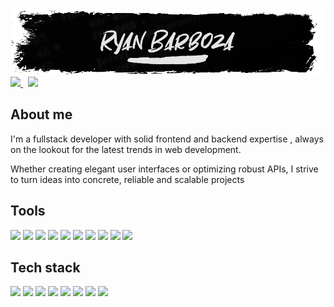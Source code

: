 <img alt="Banner" src="pictures/banner.png" /> 

<a href="https://www.linkedin.com/in/ryan-barboza-880308253/" style="padding: 4px"> 
    <img  src="https://img.shields.io/badge/linkedin-0d1117?style=flat&logo=linkedin&logoColor=white" />
</a>
<a href="mailto:ryanbarbozapro@gmail.com" style="padding: 4px"> 
    <img  src="https://img.shields.io/badge/Contact me-0d1117?style=flat&logo=gmail&logoColor=white" />
</a>

## About me

I'm a fullstack developer with solid frontend and backend expertise , always on the lookout for the latest trends in web development. 

Whether creating elegant user interfaces or optimizing robust APIs, I strive to turn ideas into concrete, reliable and scalable projects

## Tools

<img  src="https://img.shields.io/badge/VS%20Code-0d1117.svg?style=flat&logo=visual-studio-code&logoColor=e5e5e5" />
<img  src="https://img.shields.io/badge/Figma-0d1117.svg?style=flat&logo=figma&logoColor=e5e5e5" />
<img  src="https://img.shields.io/badge/Trello-0d1117.svg?style=flat&logo=trello&logoColor=e5e5e5" />
<img  src="https://img.shields.io/badge/jira-0d1117.svg?style=flat&logo=jira&logoColor=e5e5e5" />
<img  src="https://img.shields.io/badge/Mysql-0d1117.svg?style=flat&logo=mysql&logoColor=e5e5e5" />
<img  src="https://img.shields.io/badge/Node Js-0d1117.svg?style=flat&logo=nodedotjs&logoColor=e5e5e5" />
<img  src="https://img.shields.io/badge/Npm-0d1117.svg?style=flat&logo=npm&logoColor=e5e5e5" />
<img  src="https://img.shields.io/badge/Biome-0d1117.svg?style=flat&logo=biome&logoColor=e5e5e5" />
<img  src="https://img.shields.io/badge/Vercel-0d1117.svg?style=flat&logo=vercel&logoColor=e5e5e5" />
<img  src="https://img.shields.io/badge/Postman-0d1117.svg?style=flat&logo=postman&logoColor=e5e5e5" />


## Tech stack
  <img  src="https://img.shields.io/badge/Html-0d1117?style=flat&logo=html5&logoColor=white" />
  <img  src="https://img.shields.io/badge/Css-0d1117?style=flat&logo=css3&logoColor=white" />
  <img  src="https://img.shields.io/badge/Javascript-0d1117?style=flat&logo=javascript&logoColor=white" />
  <img  src="https://img.shields.io/badge/React-0d1117?style=flat&logo=react&logoColor=white" />
  <img  src="https://img.shields.io/badge/Sass-0d1117?style=flat&logo=sass&logoColor=white" />
  <img  src="https://img.shields.io/badge/Express-0d1117?style=flat&logo=express&logoColor=white" />
  <img  src="https://img.shields.io/badge/▤-Sql-0d1117?style=flat&logo=sql&logoColor=white&labelColor=0d1117" />
  <img  src="https://img.shields.io/badge/Express-0d1117?style=flat&logo=express&logoColor=white" />